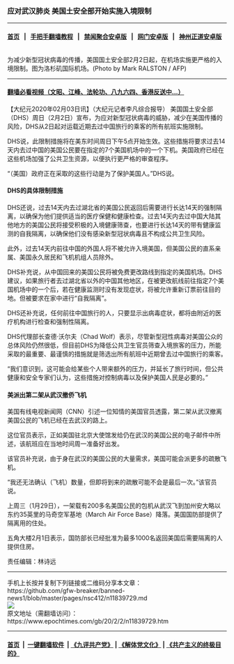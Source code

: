 ### 应对武汉肺炎 美国土安全部开始实施入境限制
------------------------

#### [首页](https://github.com/gfw-breaker/banned-news1/blob/master/README.md) &nbsp;&nbsp;|&nbsp;&nbsp; [手把手翻墙教程](https://github.com/gfw-breaker/guides/wiki) &nbsp;&nbsp;|&nbsp;&nbsp; [禁闻聚合安卓版](https://github.com/gfw-breaker/bn-android) &nbsp;&nbsp;|&nbsp;&nbsp; [网门安卓版](https://github.com/oGate2/oGate) &nbsp;&nbsp;|&nbsp;&nbsp; [神州正道安卓版](https://github.com/SzzdOgate/update) 



<div><img alt="" class="aligncenter wp-post-image" src="https://i.epochtimes.com/assets/uploads/2020/02/000_1ON3EG-600x400.jpg"/>
<div class="red16 caption">
 <p>
  为减少新型冠状病毒的传播，美国国土安全部2月2日起，在机场实施更严格的入境限制。图为洛杉矶国际机场。(Photo by Mark RALSTON / AFP)
 </p>
</div>
</div><hr/>

#### [翻墙必看视频（文昭、江峰、法轮功、八九六四、香港反送中...）](http://167.172.214.107/home.html)

<div><p>
 【大纪元2020年02月03日讯】（大纪元记者李凡综合报导）
 <ok href="https://www.epochtimes.com/gb/tag/%E7%BE%8E%E5%9B%BD%E5%9B%BD%E5%9C%9F%E5%AE%89%E5%85%A8%E9%83%A8.html">
  美国国土安全部
 </ok>
 （DHS）周日（2月2日）宣布，为应对新型冠状病毒的威胁，减少在美国传播的风险，DHS从2日起对运载近期去过中国旅行的乘客的所有航班实施限制。
</p>
<p>
 DHS说，此限制措施将在美东时间周日下午5点开始生效。这些措施将要求过去14天内去过中国的美国公民要在指定的7个美国机场中的一个下机。美国政府已经在这些机场加强了公共卫生资源，以便执行更严格的审查程序。
</p>
<p>
 “（美国）政府正在采取的这些行动是为了保护美国人。”DHS说。
</p>
<h4>
 DHS的具体限制措施
</h4>
<p>
 DHS还说，过去14天内去过湖北省的美国公民返回后需要进行长达14天的强制隔离，以确保为他们提供适当的医疗保健和健康检查。过去14天内去过中国大陆其他地方的美国公民将接受积极的入境健康筛查，也要进行长达14天的带有健康监测的自我隔离，以确保他们没有感染新型冠状病毒且不构成公共卫生风险。
</p>
<p>
 此外，过去14天内前往中国的外国人将不被允许入境美国，但美国公民的直系亲属、美国永久居民和飞机机组人员除外。
</p>
<p>
 DHS补充说，从中国回来的美国公民将被免费更改路线到指定的美国机场。DHS建议，如果旅行者去过湖北省以外的中国其他地区，在被更改航线前往指定7个美国机场中的一个后，若在健康监测时没有发现症状，将被允许重新订票前往目的地。但被要求在家中进行“自我隔离”。
</p>
<p>
 DHS还补充说，任何前往中国旅行的人，只要显示出病毒症状，都将由附近的医疗机构进行检查和强制性隔离。
</p>
<p>
 DHS代理部长查德·沃尔夫（Chad Wolf）表示，尽管新型冠性病毒对美国公众的总体风险仍然很低，但目前DHS为降低公共卫生官员筛查入境旅客的压力，所能采取的最重要、最谨慎的措施就是筛选出所有航班中近期曾去过中国旅行的乘客。
</p>
<p>
 “我们意识到，这可能会给某些个人带来额外的压力，并延长了旅行时间，但公共健康和安全专家们认为，这些措施对控制病毒以及保护美国人民是必要的。”
</p>
<h4>
 美派出第二架从武汉撤侨飞机
</h4>
<p>
 美国有线电视新闻网（CNN）引述一位知情的美国官员透露，第二架从武汉撤离美国公民的飞机已经在去武汉的路上。
</p>
<p>
 这位官员表示，正如美国驻北京大使馆发给仍在武汉的美国公民的电子邮件中所述，该航班应在当地时间周一准备好出发。
</p>
<p>
 该官员补充说，由于身在武汉的美国公民的大量需求，美国可能会派更多的疏散飞机。
</p>
<p>
 “我还无法确认（飞机）数量，但即将到来的疏散可能不会是最后一次。”该官员说。
</p>
<p>
 上周三（1月29日），一架载有200多名美国公民的包机从武汉飞到加州安大略以东约35英里的马奇空军基地（March Air Force Base）降落。美国国防部提供了隔离用的住处。
</p>
<p>
 五角大楼2月1日表示，国防部长已经批准为最多1000名返回美国后需要隔离的人提供住房。
</p>
<p>
 责任编辑：林诗远
</p>
</div>
<hr/>
手机上长按并复制下列链接或二维码分享本文章：<br/>
https://github.com/gfw-breaker/banned-news1/blob/master/pages/nsc412/n11839729.md <br/>
<a href='https://github.com/gfw-breaker/banned-news1/blob/master/pages/nsc412/n11839729.md'><img src='https://github.com/gfw-breaker/banned-news1/blob/master/pages/nsc412/n11839729.md.png'/></a> <br/>
原文地址（需翻墙访问）：https://www.epochtimes.com/gb/20/2/2/n11839729.htm


------------------------
#### [首页](https://github.com/gfw-breaker/banned-news1/blob/master/README.md) &nbsp;|&nbsp; [一键翻墙软件](https://github.com/gfw-breaker/nogfw/blob/master/README.md) &nbsp;| [《九评共产党》](https://github.com/gfw-breaker/9ping.md/blob/master/README.md#九评之一评共产党是什么) | [《解体党文化》](https://github.com/gfw-breaker/jtdwh.md/blob/master/README.md) | [《共产主义的终极目的》](https://github.com/gfw-breaker/gczydzjmd.md/blob/master/README.md)


<img src='http://gfw-breaker.win/banned-news/pages/nsc412/n11839729.md' width='0px' height='0px'/>